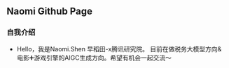 ## Naomi Github Page
### 自我介绍
- Hello，我是Naomi.Shen 早稻田-x腾讯研究院。
目前在做税务大模型方向&电影➕游戏引擎的AIGC生成方向。希望有机会一起交流～